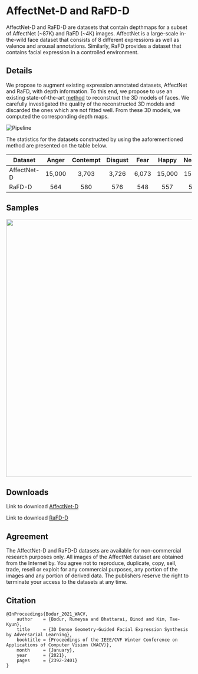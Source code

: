 # AffectNet-D and RaFD-D

AffectNet-D and RaFD-D are datasets that contain depthmaps for a subset of AffectNet (~87K) and RaFD (~4K) images. 
AffectNet is a large-scale in-the-wild face dataset that consists of 8 different expressions as well as valence and arousal annotations. 
Similarly, RaFD provides a dataset that contains facial expression in a controlled environment.

## Details

We propose to augment existing expression annotated datasets, AffectNet and RaFD, with depth information. To this end, we propose to use an existing state-of-the-art [method](https://github.com/anhttran/extreme_3d_faces) to reconstruct the 3D models of faces. We carefully investigated the quality of the reconstructed 3D models and discarded the ones which are not fitted well. From these 3D models, we computed the corresponding depth maps. 

![Pipeline](https://github.com/rumi-b/3d-dense_geo_expression_synthesis/blob/main/images/depthmap_pipeline.png)

The statistics for the datasets constructed by using the aaforementioned method are presented on the table below.

| Dataset     | Anger | Contempt | Disgust | Fear | Happy | Neutral | Sadness | Surprise | Total |
| ------------|:-----:|:--------:|:-------:|:----:|:-----:|:-------:|:-------:|:--------:|:-----:|
| AffectNet-D | 15,000|3,703     |3,726    |6,073 |15,000 |15,000   |15,000   |13,604    |87,106 |
| RaFD-D      | 564   |580       |576      | 548  | 557   |585      |569      | 515      |4,494  |

## Samples


<img src="https://github.com/rumi-b/3d-dense_geo_expression_synthesis/blob/main/images/depth_samples.png" width="830" height="700">

## Downloads
Link to download [AffectNet-D](https://drive.google.com/file/d/1i89A_br_OA2Oe5fjrwaOvpzo-Fw4ClSe/view?usp=sharing)

Link to download [RaFD-D](https://drive.google.com/file/d/1Z5WL2bUZw5w9SjoIHo2Se3mdn19AU7Xt/view?usp=sharing)


## Agreement

The AffectNet-D and RaFD-D datasets are available for non-commercial research purposes only.
All images of the AffectNet dataset are obtained from the Internet by. 
You agree not to reproduce, duplicate, copy, sell, trade, resell or exploit for any commercial purposes, any portion of the images and any portion of derived data. The publishers reserve the right to terminate your access to the datasets at any time.

## Citation
```
@InProceedings{Bodur_2021_WACV,
    author    = {Bodur, Rumeysa and Bhattarai, Binod and Kim, Tae-Kyun},
    title     = {3D Dense Geometry-Guided Facial Expression Synthesis by Adversarial Learning},
    booktitle = {Proceedings of the IEEE/CVF Winter Conference on Applications of Computer Vision (WACV)},
    month     = {January},
    year      = {2021},
    pages     = {2392-2401}
}
```
